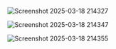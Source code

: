 ![Screenshot 2025-03-18 214327](https://github.com/user-attachments/assets/1efe91d6-4ee1-452e-ab82-e3b5ff5c1beb)


![Screenshot 2025-03-18 214347](https://github.com/user-attachments/assets/b3bce5eb-9d67-480c-b90e-eec4ee75d232)


![Screenshot 2025-03-18 214355](https://github.com/user-attachments/assets/e78ea0d4-63f1-40ae-aa95-483187018fe5)


